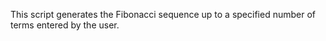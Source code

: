 This script generates the Fibonacci sequence up to a specified number of terms entered by the user.
